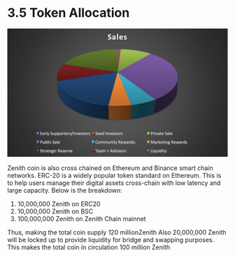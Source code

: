# 3.5 Token Allocation

![](<../.gitbook/assets/Screenshot 2022-04-12 at 1.16.43 PM (1).png>)

Zenith coin is also cross chained on Ethereum and Binance smart chain networks. ERC-20 is a widely popular token standard on Ethereum. This is to help users manage their digital assets cross-chain with low latency and large capacity. Below is the breakdown:&#x20;

1. 10,000,000 Zenith on ERC20
2. 10,000,000 Zenith on BSC&#x20;
3. 100,000,000 Zenith on Zenith Chain mainnet&#x20;

Thus, making the total coin supply 120 millionZenith Also 20,000,000 Zenith will be locked up to provide liquidity for bridge and swapping purposes. This makes the total coin in circulation 100 million Zenith
